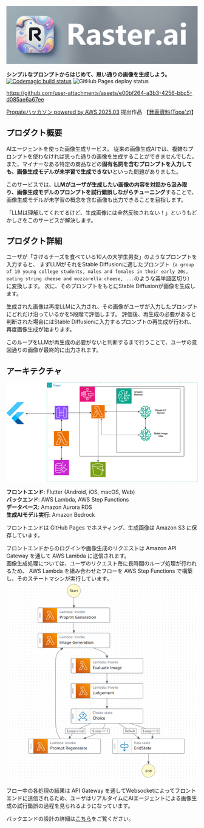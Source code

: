 ![Raster.ai](images/banner.png)

**シンプルなプロンプトからはじめて、思い通りの画像を生成しよう。**
[![Codemagic build status](https://api.codemagic.io/apps/67dbdd63f2be6be8cf5fc8af/67dbdd63f2be6be8cf5fc8ae/status_badge.svg)](https://codemagic.io/app/67dbdd63f2be6be8cf5fc8af/67dbdd63f2be6be8cf5fc8ae/latest_build)
![GitHub Pages deploy status](https://github.com/utsumees/raster-ai/actions/workflows/build-web.yml/badge.svg)

https://github.com/user-attachments/assets/e00bf264-a3b3-4256-bbc5-d085ae6a67ee

[Progateハッカソン powered by AWS 2025.03](https://progate.connpass.com/event/342402/) 提出作品 【[発表資料(Topa'z)](https://topaz.dev/projects/b4eb8e8f682c0379df58)】


## プロダクト概要
AIエージェントを使った画像生成サービス。
従来の画像生成AIでは、複雑なプロンプトを使わなければ思った通りの画像を生成することができませんでした。  
また、マイナーなある特定の商品などの**固有名詞を含むプロンプトを入力しても、画像生成モデルが未学習で生成できない**といった問題がありました。

このサービスでは、**LLMがユーザが生成したい画像の内容を対話から汲み取り、画像生成モデルのプロンプトを試行錯誤しながらチューニング**することで、
画像生成モデルが未学習の概念を含む画像も出力できることを目指します。

「LLMは理解してくれてるけど、生成画像には全然反映されない！」というもどかしさをこのサービスが解決します。


## プロダクト詳細
ユーザが「さけるチーズを食べている10人の大学生男女」のようなプロンプトを入力すると、
まずLLMがそれをStable Diffusionに適したプロンプト（`a group of 10 young college students, males and females in their early 20s, eating string cheese and mozzarella cheese, ...`のような英単語区切り）に変換します。
次に、そのプロンプトをもとにStable Diffusionが画像を生成します。

生成された画像は再度LLMに入力され、その画像がユーザが入力したプロンプトにどれだけ沿っているかを5段階で評価します。
評価後、再生成の必要があると判断された場合にはStable Diffusionに入力するプロンプトの再生成が行われ、再度画像生成が始まります。

このループをLLMが再生成の必要がないと判断するまで行うことで、ユーザの意図通りの画像が最終的に出力されます。


## アーキテクチャ
![architecture](backend/architecture.svg)

**フロントエンド**: Flutter (Android, iOS, macOS, Web)  
**バックエンド**: AWS Lambda, AWS Step Functions  
**データベース**: Amazon Aurora RDS  
**生成AIモデル実行**: Amazon Bedrock

フロントエンドは GitHub Pages でホスティング、生成画像は Amazon S3 に保存しています。

フロントエンドからのログインや画像生成のリクエストは Amazon API Gateway を通して AWS Lambda に送信されます。  
画像生成処理については、ユーザのリクエスト毎に長時間のループ処理が行われるため、 AWS Lambda を組み合わせたフローを AWS Step Functions で構築し、そのステートマシンが実行しています。  
![Step Functions flow](backend/StepFunction-flow.png)  
フロー中の各処理の結果は API Gateway を通してWebsocketによってフロントエンドに送信されるため、ユーザはリアルタイムにAIエージェントによる画像生成の試行錯誤の過程を見られるようになっています。

バックエンドの設計の詳細は[こちら](backend/README.md)をご覧ください。